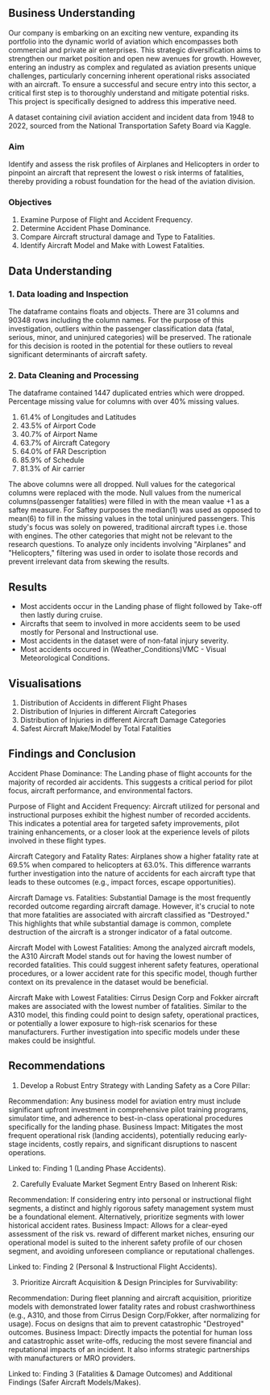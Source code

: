 ## Business Understanding

Our company is embarking on an exciting new venture, expanding its portfolio into the dynamic world of aviation which encompasses both commercial and private air enterprises. This strategic diversification aims to strengthen our market position and open new avenues for growth. However, entering an industry as complex and regulated as aviation presents unique challenges, particularly concerning inherent operational risks associated with an aircraft.
To ensure a successful and secure entry into this sector, a critical first step is to thoroughly understand and mitigate potential risks. This project is specifically designed to address this imperative need.  

A dataset containing civil aviation accident and incident data from 1948 to 2022, sourced from the National Transportation Safety Board via Kaggle.


### Aim
Identify and assess the risk profiles of Airplanes and Helicopters in order to pinpoint  an aircraft that represent the lowest o risk interms of fatalities, thereby providing a robust foundation for the head of the aviation division.

### Objectives

 1. Examine Purpose of Flight and Accident Frequency.
 2. Determine Accident Phase Dominance.
 3. Compare Aircraft structural damage and Type to Fatalities.
 4. Identify Aircraft Model and Make with Lowest Fatalities.


## Data Understanding

### 1. Data loading and Inspection
The dataframe contains floats and objects. There are 31 columns and 90348 rows including the column names.
For the purpose of this investigation, outliers within the passenger classification data (fatal, serious, minor, and uninjured categories) will be preserved. The rationale for this decision is rooted in the potential for these outliers to reveal significant determinants of aircraft safety. 

### 2. Data Cleaning and Processing

The dataframe contained 1447 duplicated entries which were dropped.
Percentage missing value for columns with over 40% missing values.

1. 61.4% of  Longitudes and Latitudes
2. 43.5% of Airport Code 
3. 40.7% of Airport Name 
4. 63.7% of Aircraft Category
5. 64.0% of FAR Description
6. 85.9% of Schedule
7. 81.3% of Air carrier

The above columns were all dropped.
Null values for the categorical columns were replaced with the mode.
Null values from the numerical columns(passenger fatalities) were filled in with the mean vaalue +1 as a saftey measure.
For Saftey purposes the median(1) was used as opposed to mean(6) to fill in the missing values in the total uninjured passengers.
This study's focus was solely on powered, traditional aircraft types i.e. those with engines.
The other categories that might not be relevant to the research questions.
To analyze only incidents involving "Airplanes" and "Helicopters," filtering  was used in order to isolate those records and prevent irrelevant data from skewing the results.


## Results
- Most accidents occur in the Landing phase of flight followed by Take-off then lastly during cruise.
- Aircrafts that seem to involved in more accidents seem to be used mostly for Personal and Instructional use.
- Most accidents in the dataset were of non-fatal injury severity.
- Most accidents occured in (Weather_Conditions)VMC - Visual Meteorological Conditions.


## Visualisations  
1. Distribution of Accidents in different Flight Phases
2. Distribution of Injuries in different Aircraft Categories
3. Distribution of Injuries in different Aircraft Damage Categories
4. Safest Aircraft Make/Model by Total Fatalities


## Findings and Conclusion
Accident Phase Dominance: The Landing phase of flight accounts for the majority of recorded air accidents. This suggests a critical period for pilot focus, aircraft performance, and environmental factors.

Purpose of Flight and Accident Frequency: Aircraft utilized for personal and instructional purposes exhibit the highest number of recorded accidents. This indicates a potential area for targeted safety improvements, pilot training enhancements, or a closer look at the experience levels of pilots involved in these flight types.

Aircraft Category and Fatality Rates: Airplanes show a higher fatality rate at 69.5% when compared to helicopters at 63.0%. This difference warrants further investigation into the nature of accidents for each aircraft type that leads to these outcomes (e.g., impact forces, escape opportunities).

Aircraft Damage vs. Fatalities: Substantial Damage is the most frequently recorded outcome regarding aircraft damage. However, it's crucial to note that more fatalities are associated with aircraft classified as "Destroyed." This highlights that while substantial damage is common, complete destruction of the aircraft is a stronger indicator of a fatal outcome.

Aircraft Model with Lowest Fatalities: Among the analyzed aircraft models, the A310 Aircraft Model stands out for having the lowest number of recorded fatalities. This could suggest inherent safety features, operational procedures, or a lower accident rate for this specific model, though further context on its prevalence in the dataset would be beneficial.

Aircraft Make with Lowest Fatalities: Cirrus Design Corp and Fokker aircraft makes are associated with the lowest number of fatalities. Similar to the A310 model, this finding could point to design safety, operational practices, or potentially a lower exposure to high-risk scenarios for these manufacturers. Further investigation into specific models under these makes could be insightful.




## Recommendations
1. Develop a Robust Entry Strategy with Landing Safety as a Core Pillar:

Recommendation: Any business model for aviation entry must include significant upfront investment in comprehensive pilot training programs, simulator time, and adherence to best-in-class operational procedures specifically for the landing phase.
Business Impact: Mitigates the most frequent operational risk (landing accidents), potentially reducing early-stage incidents, costly repairs, and significant disruptions to nascent operations.

Linked to: Finding 1 (Landing Phase Accidents).


2. Carefully Evaluate Market Segment Entry Based on Inherent Risk:

Recommendation: If considering entry into personal or instructional flight segments, a distinct and highly rigorous safety management system must be a foundational element. Alternatively, prioritize segments with lower historical accident rates.
Business Impact: Allows for a clear-eyed assessment of the risk vs. reward of different market niches, ensuring our operational model is suited to the inherent safety profile of our chosen segment, and avoiding unforeseen compliance or reputational challenges.

Linked to: Finding 2 (Personal & Instructional Flight Accidents).

3. Prioritize Aircraft Acquisition & Design Principles for Survivability:

Recommendation: During fleet planning and aircraft acquisition, prioritize models with demonstrated lower fatality rates and robust crashworthiness (e.g., A310, and those from Cirrus Design Corp/Fokker, after normalizing for usage). Focus on designs that aim to prevent catastrophic "Destroyed" outcomes.
Business Impact: Directly impacts the potential for human loss and catastrophic asset write-offs, reducing the most severe financial and reputational impacts of an incident. It also informs strategic partnerships with manufacturers or MRO providers.

Linked to: Finding 3 (Fatalities & Damage Outcomes) and Additional Findings (Safer Aircraft Models/Makes).

